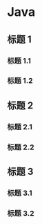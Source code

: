 <!-- /docs/java/wsl.md（简述JAVA知识点） -->
# Java

## 标题 1

### 标题 1.1

### 标题 1.2

## 标题 2

### 标题 2.1

### 标题 2.2

## 标题 3

### 标题 3.1

### 标题 3.2